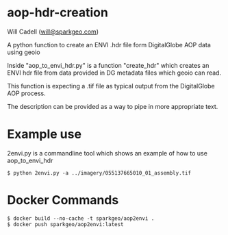 # aop-hdr-creation
Will Cadell (will@sparkgeo.com)

A python function to create an ENVI .hdr file form DigitalGlobe AOP data using geoio

Inside "aop_to_envi_hdr.py" is a function "create_hdr" which creates an ENVI hdr file from data provided in DG metadata
files which geoio can read.

This function is expecting a .tif file as typical output from the DigitalGlobe AOP process.

The description can be provided as a way to pipe in more appropriate text.

# Example use

2envi.py is a commandline tool which shows an example of how to use aop_to_envi_hdr

    $ python 2envi.py -a ../imagery/055137665010_01_assembly.tif

# Docker Commands

    $ docker build --no-cache -t sparkgeo/aop2envi .
    $ docker push sparkgeo/aop2envi:latest
